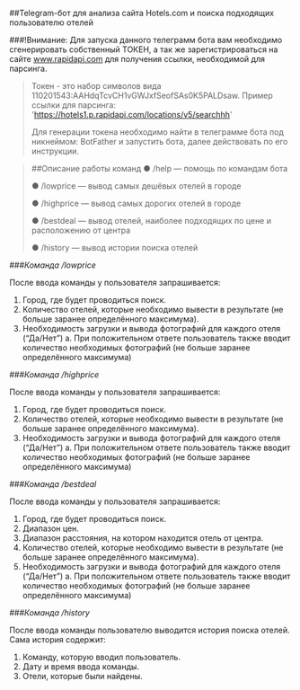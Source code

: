 ##Telegram-бот для анализа сайта Hotels.com и поиска подходящих пользователю отелей

###!Внимание:
Для запуска данного телеграмм бота вам необходимо сгенерировать собственный ТОКЕН, а так же зарегистрироваться на сайте www.rapidapi.com для получения ссылки, необходимой для парсинга. 
>Токен - это набор символов вида 110201543:AAHdqTcvCH1vGWJxfSeofSAs0K5PALDsaw.
> Пример ссылки для парсинга: 'https://hotels1.p.rapidapi.com/locations/v5/searchhh'
> 
> Для генерации токена необходимо найти в телеграмме бота под никнеймом: BotFather и запустить бота, далее действовать по его инструкции.


>##Описание работы команд
> ● /help — помощь по командам бота
> 
>● /lowprice — вывод самых дешёвых отелей в городе
> 
>● /highprice — вывод самых дорогих отелей в городе
> 
>● /bestdeal — вывод отелей, наиболее подходящих по цене и расположению от
центра
> 
>● /history — вывод истории поиска отелей

###_Команда /lowprice_

После ввода команды у пользователя запрашивается:
1. Город, где будет проводиться поиск.
2. Количество отелей, которые необходимо вывести в результате (не больше
заранее определённого максимума).
3. Необходимость загрузки и вывода фотографий для каждого отеля (“Да/Нет”)
a. При положительном ответе пользователь также вводит количество
необходимых фотографий (не больше заранее определённого
максимума)
   
###_Команда /highprice_

После ввода команды у пользователя запрашивается:
1. Город, где будет проводиться поиск.
2. Количество отелей, которые необходимо вывести в результате (не больше
заранее определённого максимума).
3. Необходимость загрузки и вывода фотографий для каждого отеля (“Да/Нет”)
a. При положительном ответе пользователь также вводит количество
необходимых фотографий (не больше заранее определённого
максимума)
   
###_Команда /bestdeal_

После ввода команды у пользователя запрашивается:
1. Город, где будет проводиться поиск.
2. Диапазон цен.
3. Диапазон расстояния, на котором находится отель от центра.
4. Количество отелей, которые необходимо вывести в результате (не больше
заранее определённого максимума).
5. Необходимость загрузки и вывода фотографий для каждого отеля (“Да/Нет”)
a. При положительном ответе пользователь также вводит количество
необходимых фотографий (не больше заранее определённого
максимума)
   
###_Команда /history_

После ввода команды пользователю выводится история поиска отелей. Сама история
содержит:
1. Команду, которую вводил пользователь.
2. Дату и время ввода команды.
3. Отели, которые были найдены.

   
